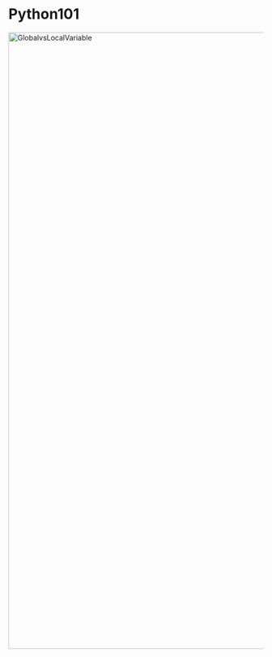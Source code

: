 # Python101

<img width="1215" alt="GlobalvsLocalVariable" src="https://user-images.githubusercontent.com/29928837/79067893-8e8c8300-7ccb-11ea-8a53-96e8a0bf5ac9.png">
